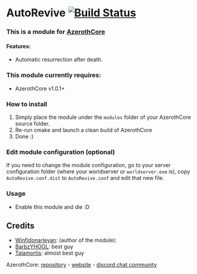 # AutoRevive [![Build Status](https://travis-ci.org/Winfidonarleyan/AutoRevive-module.svg?branch=master)](https://travis-ci.org/Winfidonarleyan/AutoRevive-module)

### This is a module for [AzerothCore](http://www.azerothcore.org)

#### Features:
- Automatic resurrection after death.

### This module currently requires:
- AzerothCore v1.0.1+

### How to install
1. Simply place the module under the `modules` folder of your AzerothCore source folder.
2. Re-run cmake and launch a clean build of AzerothCore
3. Done :)

### Edit module configuration (optional)
If you need to change the module configuration, go to your server configuration folder (where your worldserver or `worldserver.exe` is), copy `AutoRevive.conf.dist` to `AutoRevive.conf` and edit that new file.

### Usage
- Enable this module and die :D

## Credits
* [Winfidonarleyan](https://github.com/Winfidonarleyan): (author of the module): 
* [BarbzYHOOL](https://github.com/barbzyhool): best guy
* [Talamortis](https://github.com/talamortis): almost best guy

AzerothCore: [repository](https://github.com/azerothcore) - [website](http://azerothcore.org/) - [discord chat community](https://discord.gg/PaqQRkd)
